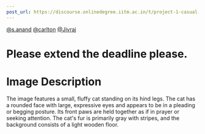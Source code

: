 ```yaml
---
post_url: https://discourse.onlinedegree.iitm.ac.in/t/project-1-casual-banter/167344/1
---
```

[@s.anand](/u/s.anand) [@carlton](/u/carlton) [@Jivraj](/u/jivraj)

Please extend the deadline please.
==================================

# Image Description

The image features a small, fluffy cat standing on its hind legs. The cat has a rounded face with large, expressive eyes and appears to be in a pleading or begging posture. Its front paws are held together as if in prayer or seeking attention. The cat's fur is primarily gray with stripes, and the background consists of a light wooden floor.